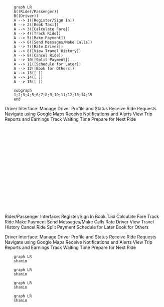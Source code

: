 ```mermaid
    graph LR
    A((Rider/Passenger))
    B((Driver))
    A --> 1([Register/Sign In])
    B --> 2([Book Taxi])
    A --> 3([Calculate Fare])
    A --> 4([Track Ride])
    A --> 5([Make Payment])
    A --> 6([Send Messages/Make Calls])
    A --> 7([Rate Driver])
    A --> 8([View Travel History])
    A --> 9([Cancel Ride])
    A --> 10([Split Payment])
    A --> 11([Schedule for Later])
    A --> 12([Book for Others])
    A --> 13([ ])
    A --> 14([ ])
    A --> 15([ ])

    subgraph
    1;2;3;4;5;6;7;8;9;10;11;12;13;14;15
    end

```

Driver Interface:
Manage Driver Profile and Status
Receive Ride Requests
Navigate using Google Maps
Receive Notifications and Alerts
View Trip Reports and Earnings
Track Waiting Time
Prepare for Next Ride

```




















```

Rider/Passenger Interface:
Register/Sign In
Book Taxi
Calculate Fare
Track Ride
Make Payment
Send Messages/Make Calls
Rate Driver
View Travel History
Cancel Ride
Split Payment
Schedule for Later
Book for Others

Driver Interface:
Manage Driver Profile and Status
Receive Ride Requests
Navigate using Google Maps
Receive Notifications and Alerts
View Trip Reports and Earnings
Track Waiting Time
Prepare for Next Ride

```mermaid
    graph LR
    shamim
```

```mermaid
    graph LR
    shamim
```

```mermaid
    graph LR
    shamim
```

```mermaid
    graph LR
    shamim
```
